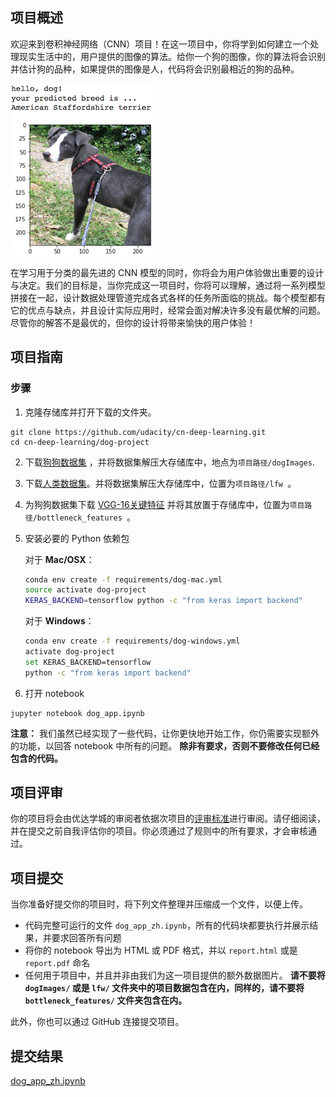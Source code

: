 [//]: # (Image References)

[image1]: ./images/sample_dog_output.png "Sample Output"
[image2]: ./images/vgg16_model.png "VGG-16 Model Keras Layers"
[image3]: ./images/vgg16_model_draw.png "VGG16 Model Figure"


## 项目概述

欢迎来到卷积神经网络（CNN）项目！在这一项目中，你将学到如何建立一个处理现实生活中的，用户提供的图像的算法。给你一个狗的图像，你的算法将会识别并估计狗的品种，如果提供的图像是人，代码将会识别最相近的狗的品种。

![Sample Output][image1]

在学习用于分类的最先进的 CNN 模型的同时，你将会为用户体验做出重要的设计与决定。我们的目标是，当你完成这一项目时，你将可以理解，通过将一系列模型拼接在一起，设计数据处理管道完成各式各样的任务所面临的挑战。每个模型都有它的优点与缺点，并且设计实际应用时，经常会面对解决许多没有最优解的问题。尽管你的解答不是最优的，但你的设计将带来愉快的用户体验！


## 项目指南

### 步骤

1. 克隆存储库并打开下载的文件夹。

 ```	
git clone https://github.com/udacity/cn-deep-learning.git
cd cn-deep-learning/dog-project
```

2. 下载[狗狗数据集](https://s3.cn-north-1.amazonaws.com.cn/static-documents/nd101/v4-dataset/dogImages.zip) ，并将数据集解压大存储库中，地点为`项目路径/dogImages`. 

3. 下载[人类数据集](https://s3.cn-north-1.amazonaws.com.cn/static-documents/nd101/v4-dataset/lfw.zip)。并将数据集解压大存储库中，位置为`项目路径/lfw `。

4. 为狗狗数据集下载 [VGG-16关键特征](https://s3.cn-north-1.amazonaws.com.cn/static-documents/nd101/v4-dataset/DogVGG16Data.npz) 并将其放置于存储库中，位置为`项目路径/bottleneck_features `。

5. 安装必要的 Python 依赖包


	对于 __Mac/OSX__：
	
	```bash
	conda env create -f requirements/dog-mac.yml
	source activate dog-project
	KERAS_BACKEND=tensorflow python -c "from keras import backend"
	```

	对于 __Windows__：
	
	```bash
	conda env create -f requirements/dog-windows.yml
	activate dog-project
	set KERAS_BACKEND=tensorflow
	python -c "from keras import backend"
	```
6. 打开 notebook

 ```
jupyter notebook dog_app.ipynb
```

__注意：__ 我们虽然已经实现了一些代码，让你更快地开始工作，你仍需要实现额外的功能，以回答 notebook 中所有的问题。
__除非有要求，否则不要修改任何已经包含的代码。__

## 项目评审

你的项目将会由优达学城的审阅者依据次项目的[评审标准](https://review.udacity.com/#!/rubrics/1080/view)进行审阅。请仔细阅读，并在提交之前自我评估你的项目。你必须通过了规则中的所有要求，才会审核通过。

## 项目提交

当你准备好提交你的项目时，将下列文件整理并压缩成一个文件，以便上传。

- 代码完整可运行的文件 `dog_app_zh.ipynb`，所有的代码块都要执行并展示结果，并要求回答所有问题
- 将你的 notebook 导出为 HTML 或 PDF 格式，并以 `report.html` 或是 `report.pdf` 命名
- 任何用于项目中，并且并非由我们为这一项目提供的额外数据图片。
__请不要将 `dogImages/` 或是 `lfw/` 文件夹中的项目数据包含在内，同样的，请不要将 `bottleneck_features/` 文件夹包含在内。__

此外，你也可以通过 GitHub 连接提交项目。

## 提交结果

[dog_app_zh.ipynb]

[dog_app_zh.ipynb]:https://github.com/Zhengqi-Li/Deep_Learning/blob/master/dog_app_zh.ipynb



